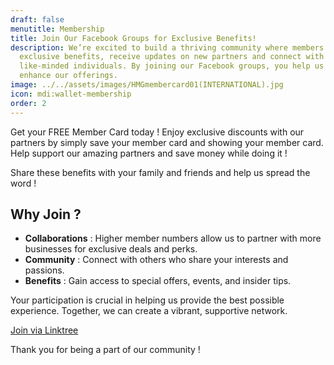 ```yaml
---
draft: false
menutitle: Membership
title: Join Our Facebook Groups for Exclusive Benefits!
description: We’re excited to build a thriving community where members can enjoy
  exclusive benefits, receive updates on new partners and connect with
  like-minded individuals. By joining our Facebook groups, you help us grow and
  enhance our offerings.
image: ../../assets/images/HMGmembercard01(INTERNATIONAL).jpg
icon: mdi:wallet-membership
order: 2
---
```

Get your FREE Member Card today ! Enjoy exclusive discounts with our partners
by simply save your member card and showing your member card. Help support our amazing
partners and save money while doing it !

Share these benefits with your family and friends and help us spread the word !

## Why Join ?

* **Collaborations** : Higher member numbers allow us to partner with more
  businesses for exclusive deals and perks.
* **Community** : Connect with others who share your interests and passions.
* **Benefits** : Gain access to special offers, events, and insider tips.

Your participation is crucial in helping us provide the best possible experience.
Together, we can create a vibrant, supportive network.

[Join via Linktree](https://linktr.ee/hillsmakangroup)

Thank you for being a part of our community !
